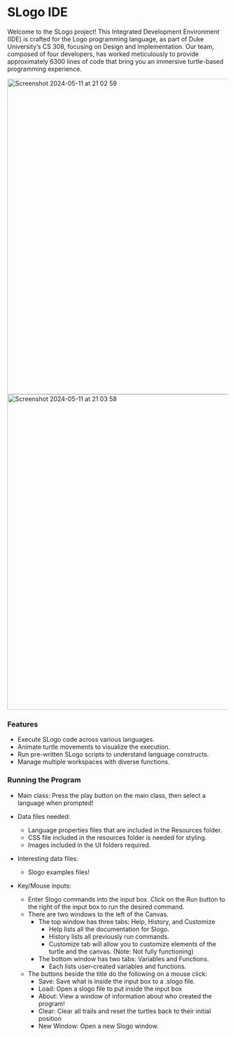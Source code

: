 # SLogo IDE



Welcome to the SLogo project! This Integrated Development Environment (IDE) is crafted for the Logo programming language, as part of Duke University’s CS 308, focusing on Design and Implementation. Our team, composed of four developers, has worked meticulously to provide approximately 6300 lines of code that bring you an immersive turtle-based programming experience.


<img width="720" alt="Screenshot 2024-05-11 at 21 02 59" src="https://github.com/Xushu-Wang/SLogo/assets/84580259/0255db47-5ef9-498f-b9be-080f4f684535">



<img width="720" alt="Screenshot 2024-05-11 at 21 03 58" src="https://github.com/Xushu-Wang/SLogo/assets/84580259/ae99dcb5-e226-48e5-8158-af733bf8acd1">





### Features

* Execute SLogo code across various languages.
* Animate turtle movements to visualize the execution.
* Run pre-written SLogo scripts to understand language constructs.
* Manage multiple workspaces with diverse functions.




### Running the Program

* Main class: Press the play button on the main class, then select a language when prompted!

* Data files needed:
   * Language properties files that are included in the Resources folder.
   * CSS file included in the resources folder is needed for styling.
   * Images included in the UI folders required.

* Interesting data files:
   * Slogo examples files!

* Key/Mouse inputs:
   * Enter Slogo commands into the input box. Click on the Run button to the right of the input box
     to run the desired command.
   * There are two windows to the left of the Canvas.
      * The top window has three tabs: Help, History, and Customize
         * Help lists all the documentation for Slogo.
         * History lists all previously run commands.
         * Customize tab will allow you to customize elements of the turtle and the canvas. (Note: Not fully functioning)
      * The bottom window has two tabs: Variables and Functions.
         * Each lists user-created variables and functions.
   * The buttons beside the title do the following on a mouse click:
      * Save: Save what is inside the input box to a .slogo file.
      * Load: Open a slogo file to put inside the input box
      * About: View a window of information about who created the program!
      * Clear: Clear all trails and reset the turtles back to their initial position
      * New Window: Open a new Slogo window.






